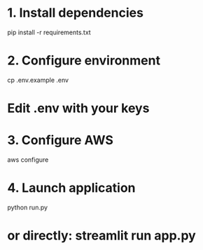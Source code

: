 # 1. Install dependencies
pip install -r requirements.txt

# 2. Configure environment
cp .env.example .env
# Edit .env with your keys

# 3. Configure AWS
aws configure

# 4. Launch application
python run.py
# or directly: streamlit run app.py
